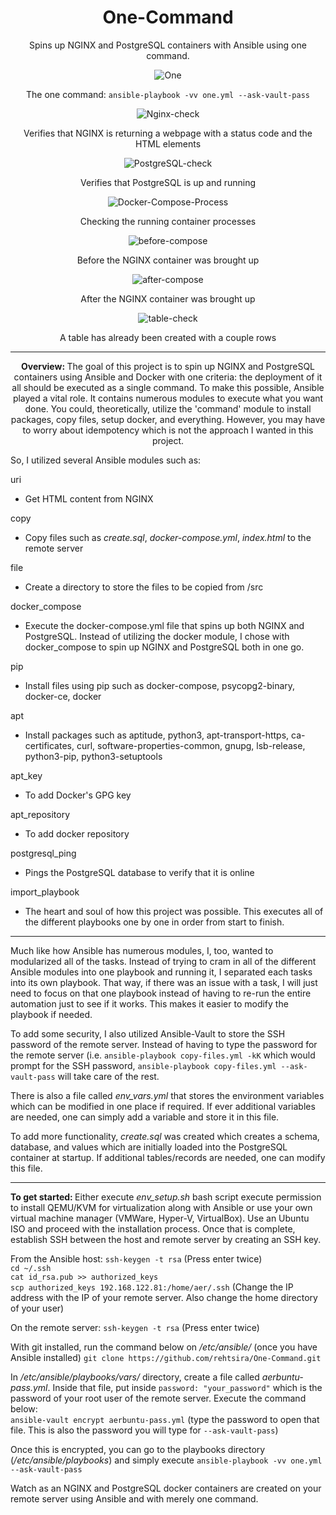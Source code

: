 # <div align="center">One-Command</div>

<div align="center">Spins up NGINX and PostgreSQL containers with Ansible using one command.</div>

<div align="center">
 
![One](https://github.com/rehtsira/One-Command/blob/main/images/one.gif)
 
 The one command: `ansible-playbook -vv one.yml --ask-vault-pass`

![Nginx-check](https://github.com/rehtsira/One-Command/blob/main/images/NGINX-check.png) 
 
Verifies that NGINX is returning a webpage with a status code and the HTML elements
 
![PostgreSQL-check](https://github.com/rehtsira/One-Command/blob/main/images/PostgreSQL%20ping.png)  
 
Verifies that PostgreSQL is up and running
 
![Docker-Compose-Process](https://github.com/rehtsira/One-Command/blob/main/images/Docker-Compose%20Processes.png)
 
Checking the running container processes
 
![before-compose](https://github.com/rehtsira/One-Command/blob/main/images/before-compose.gif)
 
Before the NGINX container was brought up
 
![after-compose](https://github.com/rehtsira/One-Command/blob/main/images/after-compose.gif)
 
After the NGINX container was brought up
 
![table-check](https://github.com/rehtsira/One-Command/blob/main/images/postgres-check.gif)
 
A table has already been created with a couple rows

---

 <b> Overview: </b>
 The goal of this project is to spin up NGINX and PostgreSQL containers using Ansible and Docker with one criteria: the deployment of it all should be executed as a single command. To make this possible, Ansible played a vital role. It contains numerous modules to execute what you want done. You could, theoretically, utilize the 'command' module to install packages, copy files, setup docker, and everything. However, you may have to worry about idempotency which is not the approach I wanted in this project. 
</div>
So, I utilized several Ansible modules such as:

uri
- Get HTML content from NGINX

copy
- Copy files such as *create.sql*, *docker-compose.yml*, *index.html* to the remote server

file
- Create a directory to store the files to be copied from /src

docker_compose
 - Execute the docker-compose.yml file that spins up both NGINX and PostgreSQL. Instead of utilizing the docker module, I chose with docker_compose to spin up NGINX and PostgreSQL both in one go.
 
pip
- Install files using pip such as docker-compose, psycopg2-binary, docker-ce, docker

apt
- Install packages such as aptitude, python3, apt-transport-https, ca-certificates, curl, software-properties-common, gnupg, lsb-release, python3-pip, python3-setuptools

apt_key
- To add Docker's GPG key

apt_repository
 - To add docker repository
 
postgresql_ping
 - Pings the PostgreSQL database to verify that it is online
 
import_playbook
 - The heart and soul of how this project was possible. This executes all of the different playbooks one by one in order from start to finish. 
---
Much like how Ansible has numerous modules, I, too, wanted to modularized all of the tasks. Instead of trying to cram in all of the different Ansible modules into one playbook and running it, I separated each tasks into its own playbook. That way, if there was an issue with a task, I will just need to focus on that one playbook instead of having to re-run the entire automation just to see if it works. This makes it easier to modify the playbook if needed.

To add some security, I also utilized Ansible-Vault to store the SSH password of the remote server. Instead of having to type the password for the remote server (i.e. `ansible-playbook copy-files.yml -kK` which would prompt for the SSH password, `ansible-playbook copy-files.yml --ask-vault-pass` will take care of the rest. 

There is also a file called *env_vars.yml* that stores the environment variables which can be modified in one place if required. If ever additional variables are needed, one can simply add a variable and store it in this file. 

To add more functionality, *create.sql* was created which creates a schema, database, and values which are initially loaded into the PostgreSQL container at startup. If additional tables/records are needed, one can modify this file. 

---
<b> To get started: </b>
Either execute *env_setup.sh* bash script execute permission to install QEMU/KVM for virtualization along with Ansible or use your own virtual machine manager (VMWare, Hyper-V, VirtualBox). Use an Ubuntu ISO and proceed with the installation process. Once that is complete, establish SSH between the host and remote server by creating an SSH key.

From the Ansible host:
`ssh-keygen -t rsa` (Press enter twice)
<br>
`cd ~/.ssh`
<br>
`cat id_rsa.pub >> authorized_keys`
<br>
`scp authorized_keys 192.168.122.81:/home/aer/.ssh` (Change the IP address with the IP of your remote server. Also change the home directory of your user)

On the remote server:
`ssh-keygen -t rsa` (Press enter twice)

With git installed, run the command below on */etc/ansible/* (once you have Ansible installed)
`git clone https://github.com/rehtsira/One-Command.git`

In */etc/ansible/playbooks/vars/* directory, create a file called *aerbuntu-pass.yml*. Inside that file, put inside `password: "your_password"` which is the password of your root user of the remote server. Execute the command below: <br>
`ansible-vault encrypt aerbuntu-pass.yml` (type the password to open that file. This is also the password you will type for `--ask-vault-pass`)

Once this is encrypted, you can go to the playbooks directory (*/etc/ansible/playbooks*) and simply execute `ansible-playbook -vv one.yml --ask-vault-pass`

Watch as an NGINX and PostgreSQL docker containers are created on your remote server using Ansible and with merely one command.
 
 
